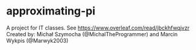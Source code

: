 # approximating-pi
A project for IT classes.
See https://www.overleaf.com/read/jbckhfwqjvzr
Created by: Michał Szymocha (@MichalTheProgrammer) and Marcin Wykpis (@Marwyk2003)
